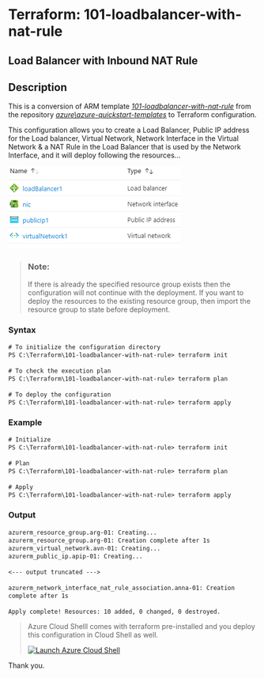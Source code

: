 # Terraform: 101-loadbalancer-with-nat-rule 

## Load Balancer with Inbound NAT Rule

## Description
This is a conversion of ARM template *[101-loadbalancer-with-nat-rule](https://github.com/Azure/azure-quickstart-templates/tree/master/101-loadbalancer-with-nat-rule)* from the repository *[azure\azure-quickstart-templates](https://github.com/Azure/azure-quickstart-templates)* to Terraform configuration.

This configuration allows you to create a Load Balancer, Public IP address for the Load balancer, Virtual Network, Network Interface in the Virtual Network & a NAT Rule in the Load Balancer that is used by the Network Interface, and it will deploy following the resources...

![output](resources.png)

> ### Note:
> If there is already the specified resource group exists then the configuration will not continue with the deployment. If you want to deploy the resources to the existing resource group, then import the resource group to state before deployment.

### Syntax
```
# To initialize the configuration directory
PS C:\Terraform\101-loadbalancer-with-nat-rule> terraform init 

# To check the execution plan
PS C:\Terraform\101-loadbalancer-with-nat-rule> terraform plan

# To deploy the configuration
PS C:\Terraform\101-loadbalancer-with-nat-rule> terraform apply
```  

### Example
```
# Initialize
PS C:\Terraform\101-loadbalancer-with-nat-rule> terraform init 

# Plan
PS C:\Terraform\101-loadbalancer-with-nat-rule> terraform plan

# Apply
PS C:\Terraform\101-loadbalancer-with-nat-rule> terraform apply 
```

### Output
```
azurerm_resource_group.arg-01: Creating...
azurerm_resource_group.arg-01: Creation complete after 1s
azurerm_virtual_network.avn-01: Creating...
azurerm_public_ip.apip-01: Creating...

<--- output truncated --->

azurerm_network_interface_nat_rule_association.anna-01: Creation complete after 1s 

Apply complete! Resources: 10 added, 0 changed, 0 destroyed.
```

>Azure Cloud Shelll comes with terraform pre-installed and you deploy this configuration in Cloud Shell as well.
>
>[![](https://shell.azure.com/images/launchcloudshell.png "Launch Azure Cloud Shell")](https://shell.azure.com)

Thank you.